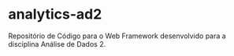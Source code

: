 analytics-ad2
=============

Repositório de Código para o Web Framework desenvolvido para a disciplina Análise de Dados 2.
